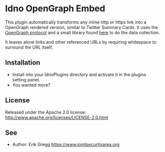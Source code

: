 Idno OpenGraph Embed
===============

This plugin automatically transforms any inline http or https link into a
OpenGraph rendered version, similar to Twitter Summary Cards.  It uses the
[OpenGraph protocol](http://ogp.me/) and a small library found
[here](https://github.com/scottmac/opengraph) to do the data collection.

It leaves alone links and other referenced URLs by requiring whitespace to
surround the URL itself.

Installation
------------

* Install into your IdnoPlugins directory and activate it in the plugins setting panel.
* You wanted more?

License
-------

Released under the Apache 2.0 license: http://www.apache.org/licenses/LICENSE-2.0.html

See
---
 * Author: Erik Gregg <https://www.jointsecurityarea.org> 
